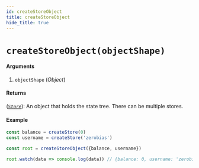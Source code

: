 ```yaml
---
id: createStoreObject
title: createStoreObject
hide_title: true
---
```


# `createStoreObject(objectShape)`

#### Arguments

1. `objectShape` (_Object_)

#### Returns

([_`Store`_](Store.md)): An object that holds the state tree. There can be multiple stores.

#### Example

```js try
const balance = createStore(0)
const username = createStore('zerobias')

const root = createStoreObject({balance, username})

root.watch(data => console.log(data)) // {balance: 0, username: 'zerobias'}
```
